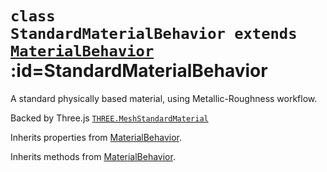 
# <code>class <b>StandardMaterialBehavior</b> extends [MaterialBehavior](MaterialBehavior.md)</code> :id=StandardMaterialBehavior

A standard physically based material, using Metallic-Roughness workflow.

Backed by Three.js [`THREE.MeshStandardMaterial`](https://threejs.org/docs/index.html#api/en/materials/MeshStandardMaterial)



Inherits properties from [MaterialBehavior](MaterialBehavior.md).





Inherits methods from [MaterialBehavior](MaterialBehavior.md).


        